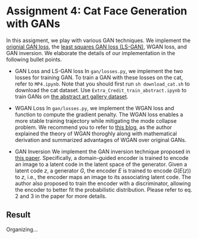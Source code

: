 # Assignment 4: Cat Face Generation with GANs

In this assigment, we play with various GAN techniques. We implement the [orignial GAN loss](https://arxiv.org/pdf/1406.2661.pdf), the [least squares GAN loss (LS-GAN)](https://arxiv.org/abs/1611.04076), WGAN loss, and GAN inversion. We elaborate the details of our implementation in the following bullet points.

- GAN Loss and LS-GAN loss
In `gan/losses.py`, we implement the two losses for training GAN. To train a GAN with these losses on the cat, refer to `MP4.ipynb`. Note that you should first run `sh download_cat.sh` to download the cat dataset. Use `Extra_Credit_train_abstract.ipynb` to train GANs on [the abstract art gallery dataset](https://www.kaggle.com/datasets/bryanb/abstract-art-gallery).

- WGAN Loss
In `gan/losses.py`, we implement the WGAN loss and function to compute the gradient penalty. The WGAN loss enables a more stable training trajectory while mitigating the mode collapse problem. We recommend you to refer to [this blog](https://lilianweng.github.io/posts/2017-08-20-gan/), as the author explained the theory of WGAN thoroghly along with mathematical derivation and summarized advantages of WGAN over original GANs.

- GAN Inversion
We implement the GAN inversion technique proposed in [this paper](https://arxiv.org/abs/2004.00049). Specifically, a domain-guided encoder is trained to encode an image to a latent code in the latent space of the generator. Given a latent code $z$, a generator $G$, the encoder $E$ is trained to encode $G(E(z))$ to $z$, i.e., the encoder maps an image to its associating latent code. The author also proposed to train the encoder with a discriminator, allowing the encoder to better fit the probabilistic distribution. Please refer to eq. 2 and 3 in the paper for more details.

## Result
Organizing...
